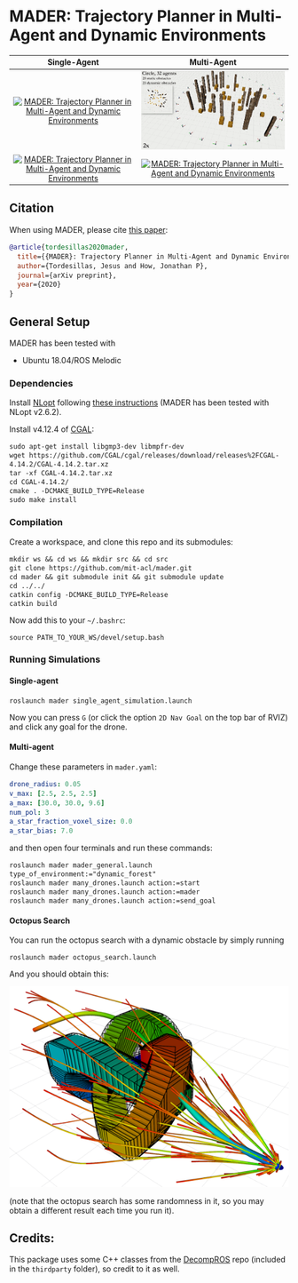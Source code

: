 # MADER: Trajectory Planner in Multi-Agent and Dynamic Environments #

Single-Agent               |  Multi-Agent           | 
:-------------------------:|:-------------------------:|
[![MADER: Trajectory Planner in Multi-Agent and Dynamic Environments](./mader/imgs/single_agent1.gif)](https://www.youtube.com/user/AerospaceControlsLab "MADER: Trajectory Planner in Multi-Agent and Dynamic Environments")      |  [![MADER: Trajectory Planner in Multi-Agent and Dynamic Environments](./mader/imgs/circle.gif)](https://www.youtube.com/user/AerospaceControlsLab "MADER: Trajectory Planner in Multi-Agent and Dynamic Environments") |  
[![MADER: Trajectory Planner in Multi-Agent and Dynamic Environments](./mader/imgs/single_agent2.gif)](https://www.youtube.com/user/AerospaceControlsLab "MADER: Trajectory Planner in Multi-Agent and Dynamic Environments")       |  [![MADER: Trajectory Planner in Multi-Agent and Dynamic Environments](./mader/imgs/sphere.gif)](https://www.youtube.com/user/AerospaceControlsLab "MADER: Trajectory Planner in Multi-Agent and Dynamic Environments")    |  

## Citation

When using MADER, please cite [this paper](https://www.google.com/):

```bibtex
@article{tordesillas2020mader,
  title={{MADER}: Trajectory Planner in Multi-Agent and Dynamic Environments},
  author={Tordesillas, Jesus and How, Jonathan P},
  journal={arXiv preprint},
  year={2020}
}
```

## General Setup
MADER has been tested with 
* Ubuntu 18.04/ROS Melodic 

### Dependencies

Install [NLopt](https://nlopt.readthedocs.io/en/latest/) following [these instructions](https://nlopt.readthedocs.io/en/latest/#download-and-installation) (MADER has been tested with NLopt v2.6.2).

Install v4.12.4 of [CGAL](https://www.cgal.org/): 

```
sudo apt-get install libgmp3-dev libmpfr-dev
wget https://github.com/CGAL/cgal/releases/download/releases%2FCGAL-4.14.2/CGAL-4.14.2.tar.xz
tar -xf CGAL-4.14.2.tar.xz
cd CGAL-4.14.2/
cmake . -DCMAKE_BUILD_TYPE=Release
sudo make install
```

### Compilation

Create a workspace, and clone this repo and its submodules:
```
mkdir ws && cd ws && mkdir src && cd src
git clone https://github.com/mit-acl/mader.git
cd mader && git submodule init && git submodule update
cd ../../
catkin config -DCMAKE_BUILD_TYPE=Release
catkin build
```

Now add this to your `~/.bashrc`: 
```
source PATH_TO_YOUR_WS/devel/setup.bash
```

### Running Simulations

#### Single-agent
```
roslaunch mader single_agent_simulation.launch
```
Now you can press `G` (or click the option `2D Nav Goal` on the top bar of RVIZ) and click any goal for the drone. 

#### Multi-agent

Change these parameters in `mader.yaml`:

```yaml
drone_radius: 0.05
v_max: [2.5, 2.5, 2.5]     
a_max: [30.0, 30.0, 9.6]  
num_pol: 3
a_star_fraction_voxel_size: 0.0
a_star_bias: 7.0
```

and then open four terminals and run these commands:

```
roslaunch mader mader_general.launch type_of_environment:="dynamic_forest"
roslaunch mader many_drones.launch action:=start
roslaunch mader many_drones.launch action:=mader
roslaunch mader many_drones.launch action:=send_goal
```

#### Octopus Search
You can run the octopus search with a dynamic obstacle by simply running

```
roslaunch mader octopus_search.launch
```
And you should obtain this:

![](./mader/imgs/octopus_search.png) 

(note that the octopus search has some randomness in it, so you may obtain a different result each time you run it).

## Credits:
This package uses some C++ classes from the [DecompROS](https://github.com/sikang/DecompROS) repo (included in the `thirdparty` folder), so credit to it as well. 

